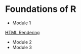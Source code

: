 # Foundations of R

- Module 1

[HTML Rendering](https://htmlpreview.github.io/?)

- Module 2
- Module 3
